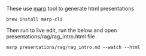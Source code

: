 These use [marp](https://github.com/marp-team/marp-cli) tool to generate html presentations

```
brew install marp-cli
```

Then run to live edit, run the below and open presentations/rag/rag_intro.html file

```
marp presentations/rag/rag_intro.md --watch --html
```
